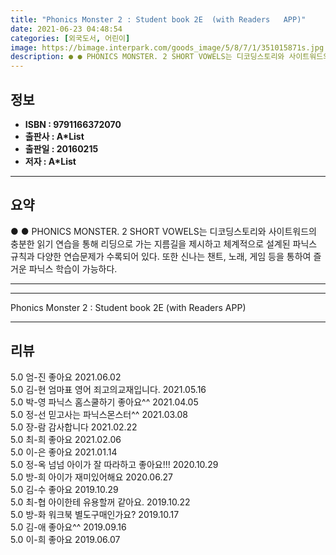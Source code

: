 ```yaml
---
title: "Phonics Monster 2 : Student book 2E  (with Readers   APP)"
date: 2021-06-23 04:48:54
categories: [외국도서, 어린이]
image: https://bimage.interpark.com/goods_image/5/8/7/1/351015871s.jpg
description: ● ● PHONICS MONSTER. 2 SHORT VOWELS는 디코딩스토리와 사이트워드의 충분한 읽기 연습을 통해 리딩으로 가는 지름길을 제시하고 체계적으로 설계된 파닉스 규칙과 다양한 연습문제가 수록되어 있다. 또한 신나는 챈트, 노래, 게임 등을 통하여 즐거운 파닉스 학습이
---
```


## **정보**

- **ISBN : 9791166372070**
- **출판사 : A*List**
- **출판일 : 20160215**
- **저자 : A*List**

------



## **요약**

●  ●  PHONICS MONSTER. 2 SHORT VOWELS는 디코딩스토리와 사이트워드의 충분한 읽기 연습을 통해 리딩으로 가는 지름길을 제시하고 체계적으로 설계된 파닉스 규칙과 다양한 연습문제가 수록되어 있다. 또한 신나는 챈트, 노래, 게임 등을 통하여 즐거운 파닉스 학습이 가능하다.

------



------


Phonics Monster 2 : Student book 2E  (with Readers   APP) 

------


## **리뷰** 

5.0 엄-진 좋아요 2021.06.02 <br/>5.0 김-현 엄마표 영어 죄고의교재입니다. 2021.05.16 <br/>5.0 박-영 파닉스 홈스쿨하기 좋아요^^ 2021.04.05 <br/>5.0 정-선 믿고사는 파닉스몬스터^^ 2021.03.08 <br/>5.0 장-람 감사합니다 2021.02.22 <br/>5.0 최-희 좋아요 2021.02.06 <br/>5.0 이-은 좋아요 2021.01.14 <br/>5.0 정-옥 넘넘 아이가 잘 따라하고 좋아요!!! 2020.10.29 <br/>5.0 방-희 아이가 재미있어해요 2020.06.27 <br/>5.0 김-수 좋아요 2019.10.29 <br/>5.0 최-협 아이한테 유용할꺼 같아요. 2019.10.22 <br/>5.0 방-화 워크북 별도구매인가요? 2019.10.17 <br/>5.0 김-애 좋아요^^  2019.09.16 <br/>5.0 이-희 좋아요 2019.06.07 <br/>